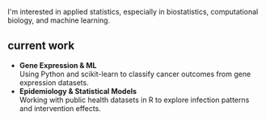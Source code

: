 I'm interested in applied statistics, especially in biostatistics, computational biology, and machine learning.


## current work

- **Gene Expression & ML**  
  Using Python and scikit-learn to classify cancer outcomes from gene expression datasets.  
- **Epidemiology & Statistical Models**  
  Working with public health datasets in R to explore infection patterns and intervention effects.